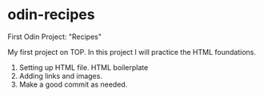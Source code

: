 # odin-recipes
First Odin Project: "Recipes"

My first project on TOP. In this project I will practice the HTML foundations. 
1. Setting up HTML file. HTML boilerplate
2. Adding links and images. 
3. Make a good commit as needed. 